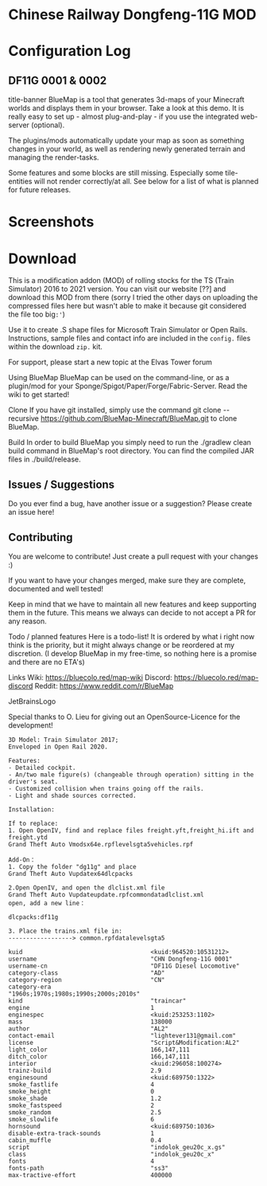 # Chinese Railway Dongfeng-11G MOD




# Configuration Log

## DF11G 0001 & 0002

title-banner
BlueMap is a tool that generates 3d-maps of your Minecraft worlds and displays them in your browser. Take a look at this demo. It is really easy to set up - almost plug-and-play - if you use the integrated web-server (optional).

The plugins/mods automatically update your map as soon as something changes in your world, as well as rendering newly generated terrain and managing the render-tasks.

Some features and some blocks are still missing. Especially some tile-entities will not render correctly/at all. See below for a list of what is planned for future releases.

# Screenshots

# Download

This is a modification addon (MOD) of rolling stocks for the TS (Train Simulator) 2016 to 2021 version. You can visit our website [??] and download this MOD from there (sorry I tried the other days on uploading the compressed files here but wasn't able to make it because git considered the file too big`:'`) 

Use it to create .S shape files for Microsoft Train Simulator or Open Rails. Instructions, sample files and contact info are included in the `config.` files within the download `zip.` kit.

For support, please start a new topic at the Elvas Tower forum

Using BlueMap
BlueMap can be used on the command-line, or as a plugin/mod for your Sponge/Spigot/Paper/Forge/Fabric-Server. Read the wiki to get started!

Clone
If you have git installed, simply use the command git clone --recursive https://github.com/BlueMap-Minecraft/BlueMap.git to clone BlueMap.

Build
In order to build BlueMap you simply need to run the ./gradlew clean build command in BlueMap's root directory. You can find the compiled JAR files in ./build/release.

## Issues / Suggestions
Do you ever find a bug, have another issue or a suggestion? Please create an issue here!

## Contributing
You are welcome to contribute! Just create a pull request with your changes :)

If you want to have your changes merged, make sure they are complete, documented and well tested!

Keep in mind that we have to maintain all new features and keep supporting them in the future. This means we always can decide to not accept a PR for any reason.

Todo / planned features
Here is a todo-list! It is ordered by what i right now think is the priority, but it might always change or be reordered at my discretion. (I develop BlueMap in my free-time, so nothing here is a promise and there are no ETA's)

Links
Wiki: https://bluecolo.red/map-wiki
Discord: https://bluecolo.red/map-discord
Reddit: https://www.reddit.com/r/BlueMap

JetBrainsLogo

Special thanks to O. Lieu for giving out an OpenSource-Licence for the development!

```
3D Model: Train Simulator 2017;
Enveloped in Open Rail 2020.

Features:
- Detailed cockpit.
- An/two male figure(s) (changeable through operation) sitting in the driver's seat.
- Customized collision when trains going off the rails.
- Light and shade sources corrected.

Installation:

If to replace:
1. Open OpenIV, find and replace files freight.yft,freight_hi.ift and freight.ytd
Grand Theft Auto Vmodsx64e.rpflevelsgta5vehicles.rpf

Add-On： ​​
1. Copy the folder "dg11g" and place
Grand Theft Auto Vupdatex64dlcpacks

2.Open OpenIV, and open the dlclist.xml file
Grand Theft Auto Vupdateupdate.rpfcommondatadlclist.xml
open, add a new line：

dlcpacks:df11g

3. Place the trains.xml file in:
------------------> common.rpfdatalevelsgta5
```

```
kuid                                    <kuid:964520:10531212>
username                                "CHN Dongfeng-11G 0001"
username-cn                             "DF11G Diesel Locomotive"
category-class                          "AD"
category-region                         "CN"
category-era                            "1960s;1970s;1980s;1990s;2000s;2010s"
kind                                    "traincar"
engine                                  1
enginespec                              <kuid:253253:1102>
mass                                    138000
author                                  "AL2"
contact-email                           "lightever131@gmail.com"
license                                 "Script&Modification:AL2"
light_color                             166,147,111
ditch_color                             166,147,111
interior                                <kuid:296058:100274>
trainz-build                            2.9
enginesound                             <kuid:689750:1322>
smoke_fastlife                          4
smoke_height                            0
smoke_shade                             1.2
smoke_fastspeed                         2
smoke_random                            2.5
smoke_slowlife                          6
hornsound                               <kuid:689750:1036>
disable-extra-track-sounds              1
cabin_muffle                            0.4
script                                  "indolok_geu20c_x.gs"
class                                   "indolok_geu20c_x"
fonts                                   4
fonts-path                              "ss3"
max-tractive-effort                     400000
```
